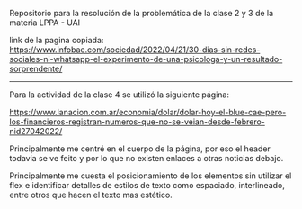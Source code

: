 Repositorio para la resolución de la problemática de la clase 2 y 3 de la materia LPPA - UAI

link de la pagina copiada:
    https://www.infobae.com/sociedad/2022/04/21/30-dias-sin-redes-sociales-ni-whatsapp-el-experimento-de-una-psicologa-y-un-resultado-sorprendente/

-------------------------------------------------------------------------------------

Para la actividad de la clase 4 se utilizó la siguiente página:

https://www.lanacion.com.ar/economia/dolar/dolar-hoy-el-blue-cae-pero-los-financieros-registran-numeros-que-no-se-veian-desde-febrero-nid27042022/


Principalmente me centré en el cuerpo de la página, por eso el header todavia se ve feito y por lo que no existen enlaces a otras noticias debajo.

Principalmente me cuesta el posicionamiento de los elementos sin utilizar el flex e identificar detalles de estilos de texto como espaciado, interlineado, entre otros que hacen el texto mas estético.

